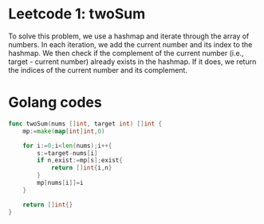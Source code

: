 # Leetcode 1: twoSum 

To solve this problem, we use a hashmap and iterate through the array of numbers. In each iteration, we add the current number and its index to the hashmap. We then check if the complement of the current number (i.e., target - current number) already exists in the hashmap. If it does, we return the indices of the current number and its complement.


# Golang codes
```go
func twoSum(nums []int, target int) []int {
    mp:=make(map[int]int,0)

    for i:=0;i<len(nums);i++{
        s:=target-nums[i]
        if n,exist:=mp[s];exist{
            return []int{i,n}
        }
        mp[nums[i]]=i
    }

    return []int{}
}
```
